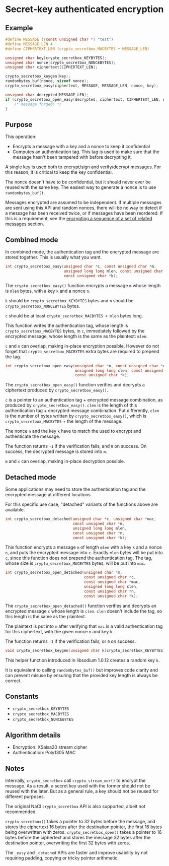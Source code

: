 # Secret-key authenticated encryption

## Example

```c
#define MESSAGE ((const unsigned char *) "test")
#define MESSAGE_LEN 4
#define CIPHERTEXT_LEN (crypto_secretbox_MACBYTES + MESSAGE_LEN)

unsigned char key[crypto_secretbox_KEYBYTES];
unsigned char nonce[crypto_secretbox_NONCEBYTES];
unsigned char ciphertext[CIPHERTEXT_LEN];

crypto_secretbox_keygen(key);
randombytes_buf(nonce, sizeof nonce);
crypto_secretbox_easy(ciphertext, MESSAGE, MESSAGE_LEN, nonce, key);

unsigned char decrypted[MESSAGE_LEN];
if (crypto_secretbox_open_easy(decrypted, ciphertext, CIPHERTEXT_LEN, nonce, key) != 0) {
    /* message forged! */
}
```

## Purpose

This operation:

* Encrypts a message with a key and a nonce to keep it confidential
* Computes an authentication tag. This tag is used to make sure that the message
  hasn't been tampered with before decrypting it.

A single key is used both to encrypt/sign and verify/decrypt messages. For this
reason, it is critical to keep the key confidential.

The nonce doesn't have to be confidential, but it should never ever be reused
with the same key. The easiest way to generate a nonce is to use
`randombytes_buf()`.

Messages encrypted are assumed to be independent. If multiple messages are sent
using this API and random nonces, there will be no way to detect if a message
has been received twice, or if messages have been reordered. If this is a
requirement, see the
[encrypting a sequence of a set of related messages](encrypted-messages.md)
section.

## Combined mode

In combined mode, the authentication tag and the encrypted message are stored
together. This is usually what you want.

```c
int crypto_secretbox_easy(unsigned char *c, const unsigned char *m,
                          unsigned long long mlen, const unsigned char *n,
                          const unsigned char *k);
```

The `crypto_secretbox_easy()` function encrypts a message `m` whose length is
`mlen` bytes, with a key `k` and a nonce `n`.

`k` should be `crypto_secretbox_KEYBYTES` bytes and `n` should be
`crypto_secretbox_NONCEBYTES` bytes.

`c` should be at least `crypto_secretbox_MACBYTES + mlen` bytes long.

This function writes the authentication tag, whose length is
`crypto_secretbox_MACBYTES` bytes, in `c`, immediately followed by the encrypted
message, whose length is the same as the plaintext: `mlen`.

`c` and `m` can overlap, making in-place encryption possible. However do not
forget that `crypto_secretbox_MACBYTES` extra bytes are required to prepend the
tag.

```c
int crypto_secretbox_open_easy(unsigned char *m, const unsigned char *c,
                               unsigned long long clen, const unsigned char *n,
                               const unsigned char *k);
```

The `crypto_secretbox_open_easy()` function verifies and decrypts a ciphertext
produced by `crypto_secretbox_easy()`.

`c` is a pointer to an authentication tag + encrypted message combination, as
produced by `crypto_secretbox_easy()`. `clen` is the length of this
authentication tag + encrypted message combination. Put differently, `clen` is
the number of bytes written by `crypto_secretbox_easy()`, which is
`crypto_secretbox_MACBYTES` + the length of the message.

The nonce `n` and the key `k` have to match the used to encrypt and authenticate
the message.

The function returns `-1` if the verification fails, and `0` on success. On
success, the decrypted message is stored into `m`.

`m` and `c` can overlap, making in-place decryption possible.

## Detached mode

Some applications may need to store the authentication tag and the encrypted
message at different locations.

For this specific use case, "detached" variants of the functions above are
available.

```c
int crypto_secretbox_detached(unsigned char *c, unsigned char *mac,
                              const unsigned char *m,
                              unsigned long long mlen,
                              const unsigned char *n,
                              const unsigned char *k);
```

This function encrypts a message `m` of length `mlen` with a key `k` and a nonce
`n`, and puts the encrypted message into `c`. Exactly `mlen` bytes will be put
into `c`, since this function does not prepend the authentication tag. The tag,
whose size is `crypto_secretbox_MACBYTES` bytes, will be put into `mac`.

```c
int crypto_secretbox_open_detached(unsigned char *m,
                                   const unsigned char *c,
                                   const unsigned char *mac,
                                   unsigned long long clen,
                                   const unsigned char *n,
                                   const unsigned char *k);
```

The `crypto_secretbox_open_detached()` function verifies and decrypts an
encrypted message `c` whose length is `clen`. `clen` doesn't include the tag, so
this length is the same as the plaintext.

The plaintext is put into `m` after verifying that `mac` is a valid
authentication tag for this ciphertext, with the given nonce `n` and key `k`.

The function returns `-1` if the verification fails, or `0` on success.

```c
void crypto_secretbox_keygen(unsigned char k[crypto_secretbox_KEYBYTES]);
```

This helper function introduced in libsodium 1.0.12 creates a random key `k`.

It is equivalent to calling `randombytes_buf()` but improves code clarity and
can prevent misuse by ensuring that the provided key length is always be
correct.

## Constants

* `crypto_secretbox_KEYBYTES`
* `crypto_secretbox_MACBYTES`
* `crypto_secretbox_NONCEBYTES`

## Algorithm details

* Encryption: XSalsa20 stream cipher
* Authentication: Poly1305 MAC

## Notes

Internally, `crypto_secretbox` call `crypto_stream_xor()` to encrypt the
message. As a result, a secret key used with the former should not be reused
with the later. But as a general rule, a key should not be reused for different
purposes.

The original NaCl `crypto_secretbox` API is also supported, albeit not
recommended.

`crypto_secretbox()` takes a pointer to 32 bytes before the message, and stores
the ciphertext 16 bytes after the destination pointer, the first 16 bytes being
overwritten with zeros. `crypto_secretbox_open()` takes a pointer to 16 bytes
before the ciphertext and stores the message 32 bytes after the destination
pointer, overwriting the first 32 bytes with zeros.

The `_easy` and `_detached` APIs are faster and improve usability by not
requiring padding, copying or tricky pointer arithmetic.
